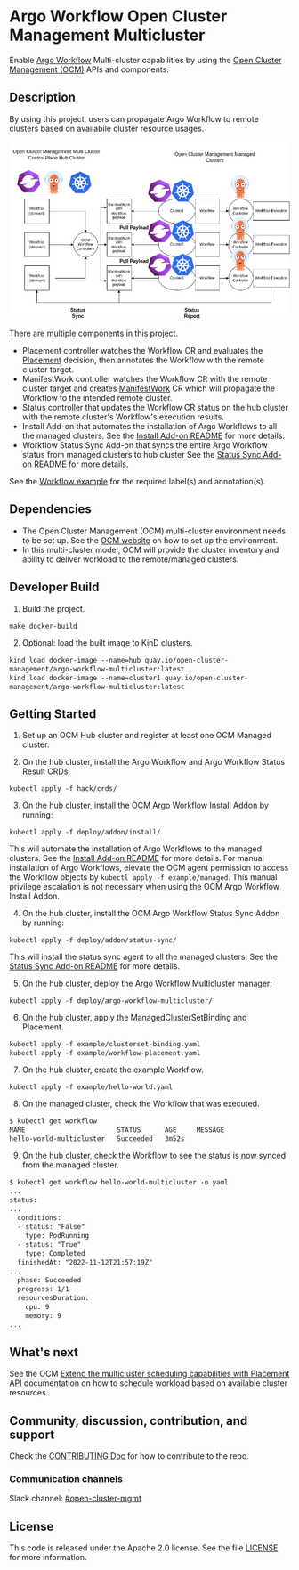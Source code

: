 # Argo Workflow Open Cluster Management Multicluster
Enable [Argo Workflow](https://argoproj.github.io/argo-workflows/) Multi-cluster capabilities by using
the [Open Cluster Management (OCM)](https://open-cluster-management.io/) APIs and components.

## Description
By using this project, users can propagate Argo Workflow to remote clusters based on availabile cluster resource usages.

![multi-cluster](assets/multicluster.png)

There are multiple components in this project.

- Placement controller watches the Workflow CR and evaluates the [Placement](https://open-cluster-management.io/concepts/placement/) decision, then annotates the Workflow with the remote cluster target.
- ManifestWork controller watches the Workflow CR with the remote cluster target and creates [ManifestWork](https://open-cluster-management.io/concepts/manifestwork/) CR which will propagate the Workflow to the intended remote cluster.
- Status controller that updates the Workflow CR status on the hub cluster with the remote cluster's Workflow's execution results.
- Install Add-on that automates the installation of Argo Workflows to all the managed clusters.
See the [Install Add-on README](addons/hub/install/README.md) for more details.
- Workflow Status Sync Add-on that syncs the entire Argo Workflow status from managed clusters to hub cluster
See the [Status Sync Add-on README](addons/hub/status_sync/README.md) for more details.

See the [Workflow example](example/hello-world.yaml) for the required label(s) and annotation(s).

## Dependencies
- The Open Cluster Management (OCM) multi-cluster environment needs to be set up. See the [OCM website](https://open-cluster-management.io/) on how to set up the environment.
- In this multi-cluster model, OCM will provide the cluster inventory and ability to deliver workload to the remote/managed clusters.

## Developer Build
1. Build the project.
```
make docker-build
```

2. Optional: load the built image to KinD clusters.
```
kind load docker-image --name=hub quay.io/open-cluster-management/argo-workflow-multicluster:latest
kind load docker-image --name=cluster1 quay.io/open-cluster-management/argo-workflow-multicluster:latest
```


## Getting Started
1. Set up an OCM Hub cluster and register at least one OCM Managed cluster.

2. On the hub cluster, install the Argo Workflow and Argo Workflow Status Result CRDs:
```
kubectl apply -f hack/crds/
```

3. On the hub cluster, install the OCM Argo Workflow Install Addon by running:
```
kubectl apply -f deploy/addon/install/
```
This will automate the installation of Argo Workflows to the managed clusters. See the [Install Add-on README](addons/hub/install/README.md) for more details.
For manual installation of Argo Workflows, elevate the OCM agent permission to access 
the Workflow objects by `kubectl apply -f example/managed`.
This manual privilege escalation is not necessary when using the OCM Argo Workflow Install Addon.

4. On the hub cluster, install the OCM Argo Workflow Status Sync Addon by running:
```
kubectl apply -f deploy/addon/status-sync/
```
This will install the status sync agent to all the managed clusters. See the [Status Sync Add-on README](addons/hub/status_sync/README.md) for more details.


5. On the hub cluster, deploy the Argo Workflow Multicluster manager:
```
kubectl apply -f deploy/argo-workflow-multicluster/
```

6. On the hub cluster, apply the ManagedClusterSetBinding and Placement.
```
kubectl apply -f example/clusterset-binding.yaml
kubectl apply -f example/workflow-placement.yaml
```

7. On the hub cluster, create the example Workflow.
```
kubectl apply -f example/hello-world.yaml
```

8. On the managed cluster, check the Workflow that was executed.
```
$ kubectl get workflow
NAME                       STATUS      AGE     MESSAGE
hello-world-multicluster   Succeeded   3m52s
```

9. On the hub cluster, check the Workflow to see the status is now synced from the managed cluster.
```
$ kubectl get workflow hello-world-multicluster -o yaml 
...
status:
...
  conditions:
  - status: "False"
    type: PodRunning
  - status: "True"
    type: Completed
  finishedAt: "2022-11-12T21:57:19Z"
...
  phase: Succeeded
  progress: 1/1
  resourcesDuration:
    cpu: 9
    memory: 9
...
```

## What's next

See the OCM [Extend the multicluster scheduling capabilities with Placement API](https://open-cluster-management.io/scenarios/extend-multicluster-scheduling-capabilities/) 
documentation on how to schedule workload based on available cluster resources.

## Community, discussion, contribution, and support

Check the [CONTRIBUTING Doc](CONTRIBUTING.md) for how to contribute to the repo.

### Communication channels

Slack channel: [#open-cluster-mgmt](https://kubernetes.slack.com/channels/open-cluster-mgmt)

## License

This code is released under the Apache 2.0 license. See the file [LICENSE](LICENSE) for more information.
